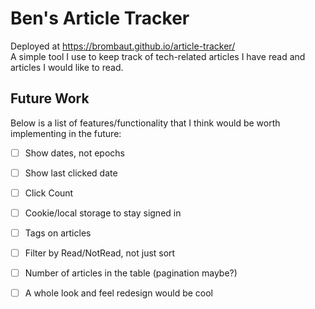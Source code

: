 # Ben's Article Tracker
Deployed at https://brombaut.github.io/article-tracker/  
A simple tool I use to keep track of tech-related articles I have read and articles I would like to read.

## Future Work
Below is a list of features/functionality that I think would be worth implementing in the future:
- [ ] Show dates, not epochs
- [ ] Show last clicked date
- [ ] Click Count
- [ ] Cookie/local storage to stay signed in
- [ ] Tags on articles
- [ ] Filter by Read/NotRead, not just sort
- [ ] Number of articles in the table (pagination maybe?)
- [ ] A whole look and feel redesign would be cool

